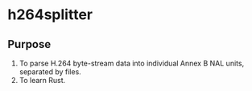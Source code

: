# h264splitter

## Purpose

1. To parse H.264 byte-stream data into individual Annex B NAL units, separated by files.
2. To learn Rust.
